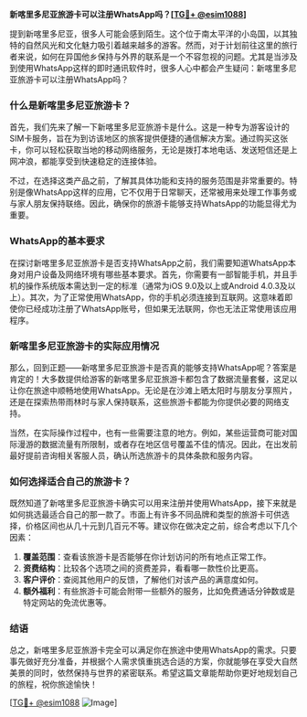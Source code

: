 **新喀里多尼亚旅游卡可以注册WhatsApp吗？[[TG💪+ @esim1088](https://t.me/s/esim1088)]**

提到新喀里多尼亚，很多人可能会感到陌生。这个位于南太平洋的小岛国，以其独特的自然风光和文化魅力吸引着越来越多的游客。然而，对于计划前往这里的旅行者来说，如何在异国他乡保持与外界的联系是一个不容忽视的问题。尤其是当涉及到使用WhatsApp这样的即时通讯软件时，很多人心中都会产生疑问：新喀里多尼亚旅游卡可以注册WhatsApp吗？

### 什么是新喀里多尼亚旅游卡？

首先，我们先来了解一下新喀里多尼亚旅游卡是什么。这是一种专为游客设计的SIM卡服务，旨在为到访该地区的旅客提供便捷的通信解决方案。通过购买这张卡，你可以轻松获取当地的移动网络服务，无论是拨打本地电话、发送短信还是上网冲浪，都能享受到快速稳定的连接体验。

不过，在选择这类产品之前，了解其具体功能和支持的服务范围是非常重要的。特别是像WhatsApp这样的应用，它不仅用于日常聊天，还常被用来处理工作事务或与家人朋友保持联络。因此，确保你的旅游卡能够支持WhatsApp的功能显得尤为重要。

### WhatsApp的基本要求

在探讨新喀里多尼亚旅游卡是否支持WhatsApp之前，我们需要知道WhatsApp本身对用户设备及网络环境有哪些基本要求。首先，你需要有一部智能手机，并且手机的操作系统版本需达到一定的标准（通常为iOS 9.0及以上或Android 4.0.3及以上）。其次，为了正常使用WhatsApp，你的手机必须连接到互联网。这意味着即使你已经成功注册了WhatsApp账号，但如果无法联网，你也无法正常使用该应用程序。

### 新喀里多尼亚旅游卡的实际应用情况

那么，回到正题——新喀里多尼亚旅游卡是否真的能够支持WhatsApp呢？答案是肯定的！大多数提供给游客的新喀里多尼亚旅游卡都包含了数据流量套餐，这足以让你在旅途中顺畅地使用WhatsApp。无论是在沙滩上晒太阳时与朋友分享照片，还是在探索热带雨林时与家人保持联系，这些旅游卡都能为你提供必要的网络支持。

当然，在实际操作过程中，也有一些需要注意的地方。例如，某些运营商可能对国际漫游的数据流量有所限制，或者存在地区信号覆盖不佳的情况。因此，在出发前最好提前咨询相关客服人员，确认所选旅游卡的具体条款和服务内容。

### 如何选择适合自己的旅游卡？

既然知道了新喀里多尼亚旅游卡确实可以用来注册并使用WhatsApp，接下来就是如何挑选最适合自己的那一款了。市面上有许多不同品牌和类型的旅游卡可供选择，价格区间也从几十元到几百元不等。建议你在做决定之前，综合考虑以下几个因素：

1. **覆盖范围**：查看该旅游卡是否能够在你计划访问的所有地点正常工作。
2. **资费结构**：比较各个选项之间的资费差异，看看哪一款性价比更高。
3. **客户评价**：查阅其他用户的反馈，了解他们对该产品的满意度如何。
4. **额外福利**：有些旅游卡可能会附带一些额外的服务，比如免费通话分钟数或是特定网站的免流优惠等。

### 结语

总之，新喀里多尼亚旅游卡完全可以满足你在旅途中使用WhatsApp的需求。只要事先做好充分准备，并根据个人需求慎重挑选合适的方案，你就能够在享受大自然美景的同时，依然保持与世界的紧密联系。希望这篇文章能帮助你更好地规划自己的旅程，祝你旅途愉快！

[[TG💪+ @esim1088](https://t.me/s/esim1088) ![Image](https://i.postimg.cc/4NQfJmqS/Snipaste-2025-05-13-00-14-12.png)]